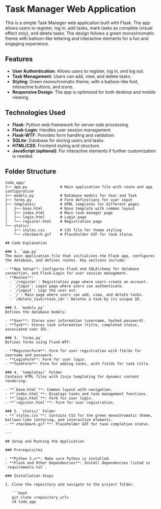 # Task Manager Web Application

This is a simple Task Manager web application built with Flask. The app allows users to register, log in, add tasks, mark tasks as complete (visual effect only), and delete tasks. The design follows a green monochromatic theme with balloon-like lettering and interactive elements for a fun and engaging experience.

## Features

- **User Authentication**: Allows users to register, log in, and log out.
- **Task Management**: Users can add, view, and delete tasks.
- **Styling**: Green monochromatic theme, with a balloon-like font, interactive buttons, and icons.
- **Responsive Design**: The app is optimized for both desktop and mobile viewing.

## Technologies Used

- **Flask**: Python web framework for server-side processing.
- **Flask-Login**: Handles user session management.
- **Flask-WTF**: Provides form handling and validation.
- **SQLite**: Database for storing users and tasks.
- **HTML/CSS**: Frontend styling and structure.
- **JavaScript (optional)**: For interactive elements if further customization is needed.

## Folder Structure

```plaintext
todo_app/
├── app.py               # Main application file with route and app configuration
├── models.py            # Database models for User and Task
├── forms.py             # Form definitions for user input
├── templates/           # HTML templates for different pages
│   ├── base.html        # Base template with common layout
│   ├── index.html       # Main task manager page
│   ├── login.html       # Login page
│   └── register.html    # Registration page
└── static/
    ├── styles.css       # CSS file for theme styling
    └── checkmark.gif    # Placeholder GIF for task status

## Code Explanation

### 1. `app.py`
The main application file that initializes the Flask app, configures the database, and defines routes. Key sections include:

- **App Setup**: Configures Flask and SQLAlchemy for database connection, and Flask-Login for user session management.
- **Routes**:
  - `/register`: Registration page where users create an account.
  - `/login`: Login page where users can authenticate.
  - `/logout`: Logs the user out.
  - `/`: Main page where users can add, view, and delete tasks.
  - `/delete_task/<task_id>`: Deletes a task by its unique ID.

### 2. `models.py`
Defines the database models:

- **User**: Stores user information (username, hashed password).
- **Task**: Stores task information (title, completed status, associated user ID).

### 3. `forms.py`
Defines forms using Flask-WTF:

- **RegisterForm**: Form for user registration with fields for username and password.
- **LoginForm**: Form for user login.
- **TaskForm**: Form for adding tasks, with fields for task title.

### 4. `templates/` Folder
Contains HTML files with Jinja templating for dynamic content rendering:

- **`base.html`**: Common layout with navigation.
- **`index.html`**: Displays tasks and task management functions.
- **`login.html`**: Form for user login.
- **`register.html`**: Form for user registration.

### 5. `static/` Folder
- **`styles.css`**: Contains CSS for the green monochromatic theme, balloon-like lettering, and interactive elements.
- **`checkmark.gif`**: Placeholder GIF for task completion status.

---

## Setup and Running the Application

### Prerequisites

- **Python 3.x**: Make sure Python is installed.
- **Flask and Other Dependencies**: Install dependencies listed in `requirements.txt`.

### Installation Steps

1. Clone the repository and navigate to the project folder.

   ```bash
   git clone <repository_url>
   cd todo_app
 